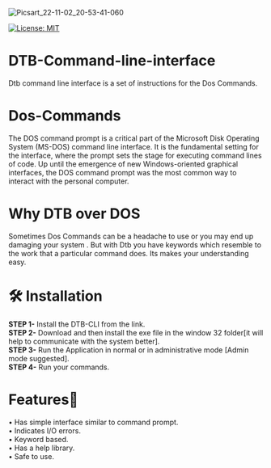 

![Picsart_22-11-02_20-53-41-060](https://user-images.githubusercontent.com/112325029/200033073-7df95553-ac27-4417-9f7f-d5e5e35e9ce5.jpg)

[![License: MIT](https://img.shields.io/badge/License-MIT-yellow.svg)](https://opensource.org/licenses/MIT)

# DTB-Command-line-interface
Dtb command line interface is a set of instructions 
for the Dos Commands.
# Dos-Commands 
The DOS command prompt is a critical part of the Microsoft Disk Operating System (MS-DOS) command line interface. It is the fundamental setting for the interface, where the prompt sets the stage for executing command lines of code. Up until the emergence of new Windows-oriented graphical interfaces, the DOS command prompt was the most common way to interact with the personal computer.
# Why DTB over DOS
Sometimes Dos Commands can be a headache to use or you may end up damaging your system . But with Dtb you have keywords which resemble to the work that a particular command does. Its makes your understanding easy.

# 🛠️ Installation 
<b>STEP 1-</b> Install the DTB-CLI from the link.<br>
<b>STEP 2-</b> Download and then install the exe file in the window 32 folder[it will help to communicate with the system better].<br>
<b>STEP 3-</b> Run the Application in normal or in administrative mode [Admin mode suggested].<br>
<b>STEP 4-</b> Run your commands.

# Features🗿
• Has simple interface similar to command prompt.<br>
• Indicates I/O errors.<br>
• Keyword based.<br>
• Has a help library.<br>
• Safe to use. </br>
